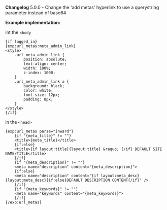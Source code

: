 **Changelog**
5.0.0 - Change the 'add metas' hyperlink to use a querystring parameter instead of base64

**Example implementation:**

int the `<body`

    {if logged_in}
    {exp:url_metas:meta_admin_link}
    <style>
        .url_meta_admin_link {
            position: absolute;
            text-align: center;
            width: 100%;
            z-index: 1000;
        }
        .url_meta_admin_link a {
            background: black;
            color: white;
            font-size: 12px;
            padding: 8px;
        }
    </style>
    {/if}

in the `<head>`

    {exp:url_metas parse="inward"}
        {if "{meta_title}" != ""}
        <title>{meta_title}</title>
        {if:else}
        <title>{if layout:title}{layout:title} &raquo; {/if} DEFAULT SITE NAME/TITLE</title>
        {/if}
        {if "{meta_description}" != ""}
        <meta name="description" content="{meta_description}">
        {if:else}
        <meta name="description" content="{if layout:meta_desc}{layout:meta_desc}{if:else}DEFAULT DESCRIPTION CONTENT{/if}" />
        {/if}
        {if "{meta_keywords}" != ""}
        <meta name="keywords" content="{meta_keywords}">
        {/if}
    {/exp:url_metas}
